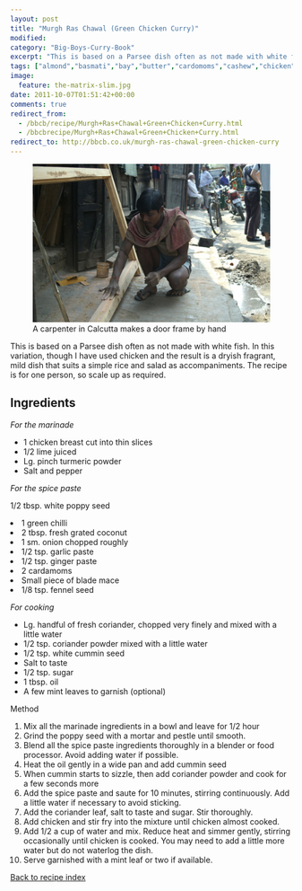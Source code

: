 ```yaml
---
layout: post
title: "Murgh Ras Chawal (Green Chicken Curry)"
modified:
category: "Big-Boys-Curry-Book"
excerpt: "This is based on a Parsee dish often as not made with white fish. In"
tags: ["almond","basmati","bay","butter","cardomoms","cashew","chicken","cinnamon","cloves","cumin","ghee","lamb","mace","nuts","pepper","rice","saffron","turmeric"]
image:
  feature: the-matrix-slim.jpg
date: 2011-10-07T01:51:42+00:00
comments: true
redirect_from: 
  - /bbcb/recipe/Murgh+Ras+Chawal+Green+Chicken+Curry.html
  - /bbcbrecipe/Murgh+Ras+Chawal+Green+Chicken+Curry.html
redirect_to: http://bbcb.co.uk/murgh-ras-chawal-green-chicken-curry
---
```


<figure>
	<a href="/images/bbcb/pict1431.jpg" alt="Carpenter, Calcutta, India" title="Carpenter, Calcutta, India &#169; Ashley Kitson 12/09/2011"><img src="/images/bbcb/pict1431.jpg"/></a>
	<figcaption>A carpenter in Calcutta makes a door frame by hand</figcaption>
</figure>

This is based on a Parsee dish often as not made with white fish. In this variation, though I have used chicken and the result is a dryish fragrant, mild dish that suits a simple rice and salad as accompaniments. The recipe is for one person, so scale up as required.
        
## Ingredients
        
<p><em>For the marinade</em></p><ul><li>1 chicken breast cut into thin slices</li><li>1/2 lime juiced</li><li>Lg. pinch turmeric powder</li><li>Salt and pepper</li></ul><p><em>For the spice paste</em></p><p>1/2 tbsp. white poppy seed</li><li>  1 green chilli</li><li>2 tbsp. fresh grated coconut</li><li>1 sm. onion chopped roughly</li><li>1/2 tsp. garlic paste</li><li>1/2 tsp. ginger paste</li><li>2 cardamoms</li><li>Small piece of blade mace</li><li>1/8 tsp. fennel seed</li></ul><p><em>For cooking</em></p><ul><li>Lg. handful of fresh coriander, chopped very finely and mixed with a little water</li><li>1/2 tsp. coriander powder mixed with a little water</li><li>1/2 tsp. white cummin seed</li><li>Salt to taste</li><li>1/2 tsp. sugar</li><li>1 tbsp. oil</li><li>A few mint leaves to garnish (optional)</li></ul
        
## Method

<ol><li>Mix all the marinade ingredients in a bowl and leave for 1/2 hour</li><li>Grind the poppy seed with a mortar and pestle until smooth.</li><li>Blend all the spice paste ingredients thoroughly in a blender or food processor. Avoid adding water if possible.</li><li>Heat the oil gently in a wide pan and add cummin seed</li><li>When cummin starts to sizzle, then add coriander powder and cook for a few seconds more</li><li>Add the spice paste and saute for 10 minutes, stirring continuously. Add a little water if necessary to avoid sticking.</li><li>Add the coriander leaf, salt to taste and sugar. Stir thoroughly.</li><li>Add chicken and stir fry into the mixture until chicken almost cooked.</li><li>Add 1/2 a cup of water and mix. Reduce heat and simmer gently, stirring  occasionally until chicken is cooked. You may need to add a little more water but do  not waterlog the dish.</li><li>Serve garnished with a mint leaf or two if available.</li></ol>   

<a href="/bbcb">Back to recipe index</a>      